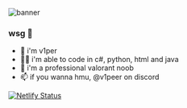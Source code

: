 ![banner](https://i.imgur.com/AQjWuxT.gif)

### wsg 👋
- 👤 i'm v1per
- 👨‍🔬 i'm able to code in c#, python, html and java
- 🔫 i'm a professional valorant noob
- 📫 if you wanna hmu, @v1peer on discord

[![Netlify Status](https://api.netlify.com/api/v1/badges/a4a06f78-a50f-49d1-a518-848cc11f9806/deploy-status)](https://app.netlify.com/sites/youreyes999/deploys)
